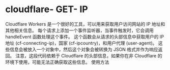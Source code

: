 # cloudflare- GET- IP
Cloudflare Workers 是一个很好的工具，可以用来获取用户访问网站的 IP 地址和其他相关信息。
每个请求上添加一个事件监听器，当事件触发时，它会调用 handleEvent 函数处理这个事件。
这个函数会从请求的头部信息中获取用户的 IP 地址 (cf-connecting-ip)，国家 (cf-ipcountry)，和用户代理 (user-agent)。
这些信息会被放入一个对象中，然后这个对象会被转换为 JSON 格式并作为响应返回。
注意，这段代码依赖于 Cloudflare 的头部信息，如果你在非 Cloudflare 的环境下使用，可能无法正确获取这些信息。
使用方法

